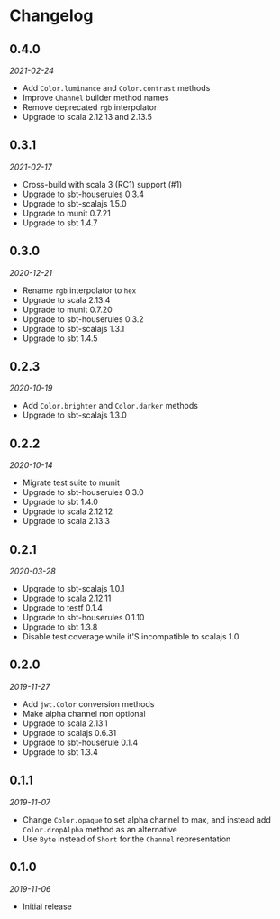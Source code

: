 # Changelog

## 0.4.0

_2021-02-24_

 * Add `Color.luminance` and `Color.contrast` methods
 * Improve `Channel` builder method names
 * Remove deprecated `rgb` interpolator
 * Upgrade to scala 2.12.13 and 2.13.5

## 0.3.1

_2021-02-17_

 * Cross-build with scala 3 (RC1) support (#1)
 * Upgrade to sbt-houserules 0.3.4
 * Upgrade to sbt-scalajs 1.5.0
 * Upgrade to munit 0.7.21
 * Upgrade to sbt 1.4.7

## 0.3.0

_2020-12-21_

 * Rename `rgb` interpolator to `hex`
 * Upgrade to scala 2.13.4
 * Upgrade to munit 0.7.20
 * Upgrade to sbt-houserules 0.3.2
 * Upgrade to sbt-scalajs 1.3.1
 * Upgrade to sbt 1.4.5

## 0.2.3

_2020-10-19_

 * Add `Color.brighter` and `Color.darker` methods
 * Upgrade to sbt-scalajs 1.3.0

## 0.2.2

_2020-10-14_

 * Migrate test suite to munit
 * Upgrade to sbt-houserules 0.3.0
 * Upgrade to sbt 1.4.0
 * Upgrade to scala 2.12.12
 * Upgrade to scala 2.13.3

## 0.2.1

_2020-03-28_

 * Upgrade to sbt-scalajs 1.0.1
 * Upgrade to scala 2.12.11
 * Upgrade to testf 0.1.4
 * Upgrade to sbt-houserules 0.1.10
 * Upgrade to sbt 1.3.8
 * Disable test coverage while it'S incompatible to scalajs 1.0

## 0.2.0

_2019-11-27_

 * Add `jwt.Color` conversion methods
 * Make alpha channel non optional
 * Upgrade to scala 2.13.1
 * Upgrade to scalajs 0.6.31
 * Upgrade to sbt-houserule 0.1.4
 * Upgrade to sbt 1.3.4

## 0.1.1

_2019-11-07_

 * Change `Color.opaque` to set alpha channel to max, and instead add `Color.dropAlpha` method as an alternative
 * Use `Byte` instead of `Short` for the `Channel` representation

## 0.1.0

_2019-11-06_

 * Initial release